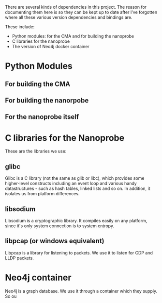 There are several kinds of dependencies in this project.
The reason for documenting them here is so they can be kept up to date
after I've forgotten where all these various version dependencies and bindings are.

These include:
  - Python modules: for the CMA and for building the nanoprobe
  - C libraries for the nanoprobe
  - The version of Neo4j docker container
# Python Modules
## For building the CMA
## For building the nanorpobe
## For the nanoprobe itself
# C libraries for the Nanoprobe
These are the libraries we use:
## glibc
Glibc is a C library (not the same as glib or libc),
which provides some higher-level constructs including an event loop and various handy datastructures - such as hash tables, linked lists and so on.
In addition, it isolates us from platform differences.
## libsodium
Libsodium is a cryptographic library. It compiles easily on any platform, since it's only system connection is to system entropy.
## libpcap (or windows equivalent)
Libpcap is a library for listening to packets. We use it to listen for CDP and LLDP packets.
# Neo4j container
Neo4j is a graph database. We use it through a container which they supply. So ou
  

